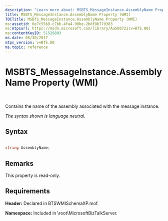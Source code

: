 ```yaml
---
description: "Learn more about: MSBTS_MessageInstance.AssemblyName Property (WMI)"
title: MSBTS_MessageInstance.AssemblyName Property (WMI)
TOCTitle: MSBTS_MessageInstance.AssemblyName Property (WMI)
ms:assetid: 6e7c5569-c7bb-4fa4-90be-2b8f8b779383
ms:mtpsurl: https://msdn.microsoft.com/library/Aa560721(v=BTS.80)
ms:contentKeyID: 51528803
ms.date: 08/30/2017
mtps_version: v=BTS.80
ms.topic: reference
---
```


# MSBTS\_MessageInstance.AssemblyName Property (WMI)

 

Contains the name of the assembly associated with the message instance.

*The syntax shown is language neutral.*

## Syntax

```C#
  
string AssemblyName;  
```

## Remarks

This property is read-only.

## Requirements

**Header:** Declared in BTSWMISchemaXP.mof.

**Namespace:** Included in \\root\\MicrosoftBizTalkServer.

